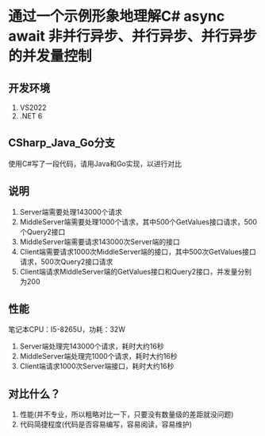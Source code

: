 # 通过一个示例形象地理解C# async await 非并行异步、并行异步、并行异步的并发量控制

## 开发环境
1. VS2022
2. .NET 6

## CSharp_Java_Go分支
使用C#写了一段代码，请用Java和Go实现，以进行对比

## 说明
1. Server端需要处理143000个请求
2. MiddleServer端需要处理1000个请求，其中500个GetValues接口请求，500个Query2接口
3. MiddleServer端需要请求143000次Server端的接口
4. Client端需要请求1000次MiddleServer端的接口，其中500次GetValues接口请求，500次Query2接口请求
5. Client端请求MiddleServer端的GetValues接口和Query2接口，并发量分别为200

## 性能
笔记本CPU：I5-8265U，功耗：32W
1. Server端处理完143000个请求，耗时大约16秒
2. MiddleServer端处理完1000个请求，耗时大约16秒
3. Client端请求1000次Server端接口，耗时大约16秒

## 对比什么？
1. 性能(并不专业，所以粗略对比一下，只要没有数量级的差距就没问题)
2. 代码简捷程度(代码是否容易编写，容易阅读，容易维护)



